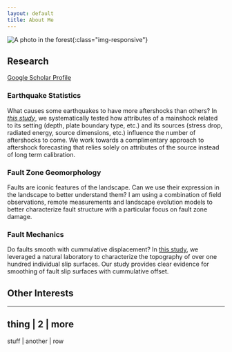```yaml
---
layout: default
title: About Me
---
```


![A photo in the forest](/assets/img/my_photo.jpg){:class="img-responsive"}

## Research

<a href="https://scholar.google.ca/citations?hl=en&user=XsIHgIsAAAAJ">Google Scholar Profile</a>

### Earthquake Statistics

What causes some earthquakes to have more aftershocks than others? In <a href="https://scholar.google.ca/citations?hl=en&user=XsIHgIsAAAAJ">*this study*</a>, we systematically tested how attributes of a mainshock related to its setting (depth, plate boundary type, etc.) and its sources (stress drop, radiated energy, source dimensions, etc.) influence the number of aftershocks to come. We work towards a complimentary approach to aftershock forecasting that relies solely on attributes of the source instead of long term calibration.

### Fault Zone Geomorphology

Faults are iconic features of the landscape. Can we use their expression in the landscape to better understand them? I am using a combination of field observations, remote measurements and landscape evolution models to better characterize fault structure with a particular focus on fault zone damage.

### Fault Mechanics

Do faults smooth with cummulative displacement? In <a href="https://agupubs.onlinelibrary.wiley.com/doi/abs/10.1029/2018JB015638">this study</a>, we leveraged a natural laboratory to characterize the topography of over one hundred individual slip surfaces. Our study provides clear evidence for smoothing of fault slip surfaces with cummulative offset.

## Other Interests


-----
thing | 2 | more
----------
stuff | another | row
